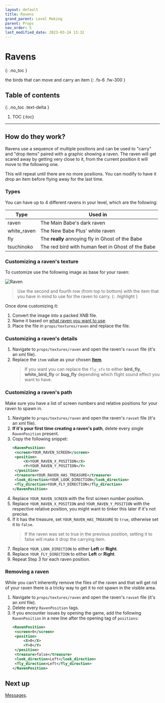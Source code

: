```yaml
---
layout: default
title: Ravens
grand_parent: Level Making
parent: Props
nav_order: 5
last_modified_date: 2023-03-24 13:32
---
```


# Ravens
{: .no_toc }

the birds that can move and carry an item
{: .fs-6 .fw-300 }

## Table of contents
{: .no_toc .text-delta }

1. TOC
{:toc}

---

## How do they work?

Ravens use a sequence of multiple positions and can be used to "carry" and "drop items" paired with a graphic showing a raven. The raven will get scared away by getting very close to it, from the current position it will move to the following one.

This will repeat until there are no more positions. You can modify to have it drop an item before flying away for the last time.

### Types

You can have up to 4 different ravens in your level, which are the following:

|Type|Used in|
|---|---|
|raven|The Main Babe's dark raven|
|white_raven|The New Babe Plus' white raven|
|fly|The **really** annoying fly in Ghost of the Babe|
|tsuchinoko|The red bird with human feet in Ghost of the Babe|

<!-- ### Customizing/removing a raven (with Worldsmith)

🚧 Work in Progress. **No trespassing!** 🏗
{: .disclaimer } -->

### Customizing a raven's texture

To customize use the following image as base for your raven:

![Raven]({{site.baseurl}}/images/level-making/raven.png)

> Use the second and fourth row (from top to bottom) with the item that you have in mind to use for the raven to carry.
{: .highlight }

Once done customizing it:

1. Convert the image into a packed XNB file.
2. Name it based on [what raven you want to use](#types).
3. Place the file in `props/textures/raven` and replace the file.

### Customizing a raven's details

1. Navigate to `props/textures/raven` and open the raven's `ravset` file (it's an xml file).
2. Replace the `item` value as your chosen [**Item**]({{site.baseurl}}/api/items).
   > If you want you can replace the `fly_sfx` to either **bird_fly**, **white_bird_fly** or **bug_fly** depending which flight sound effect you want to have.


### Customizing a raven's path

Make sure you have a list of screen numbers and relative positions for your raven to spawn in.

1. Navigate to `props/textures/raven` and open the raven's `ravset` file (it's an xml file).
2. **If it's your first time creating a raven's path**, delete every single `RavenPosition` present.
3. Copy the following snippet:
   ```xml
   <RavenPosition>
    <screen>YOUR_RAVEN_SCREEN</screen>
    <position>
        <X>YOUR_RAVEN_X_POSITION</X>
        <Y>YOUR_RAVEN_Y_POSITION</Y>
    </position>
    <treasure>YOUR_RAVEN_HAS_TREASURE</treasure>
    <look_direction>YOUR_LOOK_DIRECTION</look_direction>
    <fly_direction>YOUR_FLY_DIRECTION</fly_direction>
   </RavenPosition>
   ```
4. Replace `YOUR_RAVEN_SCREEN` with the first screen number position.
5. Replace `YOUR_RAVEN_X_POSITION` and `YOUR_RAVEN_Y_POSITION` with the respective relative position, you might want to tinker this later if it's not precise.
6. If it has the treasure, set `YOUR_RAVEN_HAS_TREASURE` to `true`, otherwise set it to `false`.
   > If the raven was set to true in the previous position, setting it to false will make it drop the carrying item.
7. Replace `YOUR_LOOK_DIRECTION` to either **Left** or **Right**.
8. Replace `YOUR_FLY_DIRECTION` to either **Left** or **Right**.
9.  Repeat Step 3 for each raven position.

### Removing a raven

While you can't inherently remove the files of the raven and that will get rid of your raven there is a tricky way to get it to not spawn in the visible area.

1. Navigate to `props/textures/raven` and open the raven's `ravset` file (it's an xml file).
2. Delete every `RavenPosition` tags.
3. If you encounter issues by opening the game, add the following `RavenPosition` in a new line after the opening tag of `positions`:
   ```xml
   <RavenPosition>
    <screen>0</screen>
    <position>
        <X>0</X>
        <Y>0</Y>
    </position>
    <treasure>false</treasure>
    <look_direction>Left</look_direction>
    <fly_direction>Left</fly_direction>
   </RavenPosition>
   ```

## Next up

[Messages]({{site.baseurl}}/level-making/props/messages).